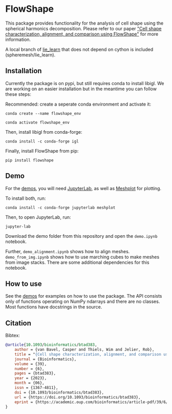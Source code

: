 # FlowShape
This package provides functionality for the analysis of cell shape using the spherical harmonics decomposition.
Please refer to our paper ["Cell shape characterization, alignment, and comparison using FlowShape"](https://doi.org/10.1093/bioinformatics/btad383) for more information.

A local branch of [lie_learn](https://github.com/AMLab-Amsterdam/lie_learn) that does not depend on cython is included (spheremesh/lie_learn). 

## Installation
Currently the package is on pypi, but still requires conda to install libigl. We are working on an easier installation but in the meantime you can follow these steps:

Recommended: create a seperate conda environment and activate it:

`conda create --name flowshape_env`

`conda activate flowshape_env`

Then, install libigl from conda-forge:

`conda install -c conda-forge igl`

Finally, install FlowShape from pip:

`pip install flowshape`

## Demo

For the [demos](./demo/), you will need [JupyterLab](https://jupyter.org/install), as well as [Meshplot](https://skoch9.github.io/meshplot/tutorial/) for plotting.

To install both, run:

`conda install -c conda-forge jupyterlab meshplot`

Then, to open JupyterLab, run:

`jupyter-lab`

Download the demo folder from this repository and open the `demo.ipynb` notebook. 

Further, `demo_alignment.ipynb` shows how to align meshes.
`demo_from_img.ipynb` shows how to use marching cubes to make meshes from image stacks.
There are some additional dependencies for this notebook.

## How to use
See the [demos](./demo/) for examples on how to use the package. 
The API consists only of functions operating on NumPy ndarrays and there are no classes. 
Most functions have docstrings in the source. 

## Citation

Bibtex:
```bibtex
@article{10.1093/bioinformatics/btad383,
    author = {van Bavel, Casper and Thiels, Wim and Jelier, Rob},
    title = "{Cell shape characterization, alignment, and comparison using FlowShape}",
    journal = {Bioinformatics},
    volume = {39},
    number = {6},
    pages = {btad383},
    year = {2023},
    month = {06},
    issn = {1367-4811},
    doi = {10.1093/bioinformatics/btad383},
    url = {https://doi.org/10.1093/bioinformatics/btad383},
    eprint = {https://academic.oup.com/bioinformatics/article-pdf/39/6/btad383/50738096/btad383.pdf},
}
```
